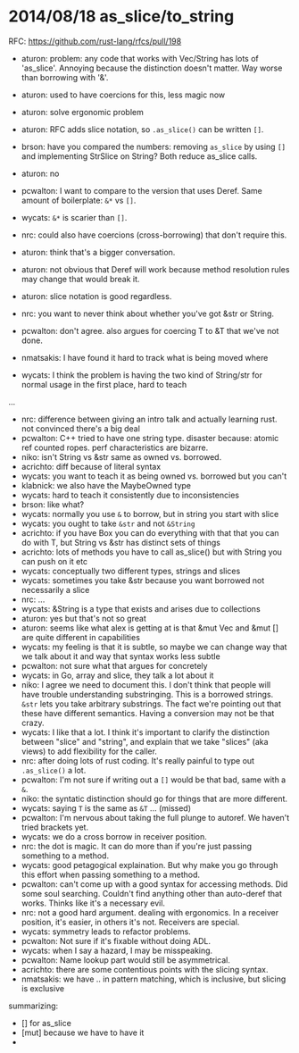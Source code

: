 # 2014/08/18 as_slice/to_string

RFC: https://github.com/rust-lang/rfcs/pull/198

- aturon: problem: any code that works with Vec/String has lots of 'as_slice'. Annoying because the distinction doesn't matter. Way worse than borrowing with '&'.
- aturon: used to have coercions for this, less magic now
- aturon: solve ergonomic problem
- aturon: RFC adds slice notation, so `.as_slice()` can be written `[]`.

- brson: have you compared the numbers: removing `as_slice` by using `[]` and implementing StrSlice on String? Both reduce as_slice calls.
- aturon: no

- pcwalton: I want to compare to the version that uses Deref. Same amount of boilerplate: `&*` vs `[]`.
- wycats: `&*` is scarier than `[]`.
- nrc: could also have coercions (cross-borrowing) that don't require this.
- aturon: think that's a bigger conversation.
- aturon: not obvious that Deref will work because method resolution rules may change that would break it.
- aturon: slice notation is good regardless.

- nrc: you want to never think about whether you've got &str or String.
- pcwalton: don't agree. also argues for coercing T to &T that we've not done.
- nmatsakis: I have found it hard to track what is being moved where
- wycats: I think the problem is having the two kind of String/str for normal usage in the first place, hard to teach

...

- nrc: difference between giving an intro talk and actually learning rust. not convinced there's a big deal
- pcwalton: C++ tried to have one string type. disaster because: atomic ref counted ropes. perf characteristics are bizarre.
- niko: isn't String vs &str same as owned vs. borrowed.
- acrichto: diff because of literal syntax
- wycats: you want to teach it as being owned vs. borrowed but you can't
- klabnick: we also have the MaybeOwned type
- wycats: hard to teach it consistently due to inconsistencies
- brson: like what?
- wycats: normally you use `&` to borrow, but in string you start with slice
- wycats: you ought to take `&str` and not `&String`
- acrichto: if you have Box<T> you can do everything with that that you can do with T, but String vs &str has distinct sets of things
- acrichto: lots of methods you have to call as_slice() but with String you can push on it etc
- wycats: conceptually two different types, strings and slices
- wycats: sometimes you take &str because you want borrowed not necessarily a slice
- nrc: ... 
- wycats: &String is a type that exists and arises due to collections
- aturon: yes but that's not so great
- aturon: seems like what alex is getting at is that &mut Vec and &mut [] are quite different in capabilities
- wycats: my feeling is that it is subtle, so maybe we can change way that we talk about it and way that syntax works less subtle
- pcwalton: not sure what that argues for concretely
- wycats: in Go, array and slice, they talk a lot about it 
- niko: I agree we need to document this. I don't think that people will have trouble understanding substringing. This is a borrowed strings. `&str` lets you take arbitrary substrings. The fact we're pointing out that these have different semantics. Having a conversion may not be that crazy.
- wycats: I like that a lot. I think it's important to clarify the distinction between "slice" and "string", and explain that we take "slices" (aka views) to add flexibility for the caller.
- nrc: after doing lots of rust coding. It's really painful to type out `.as_slice()` a lot.
- pcwalton: I'm not sure if writing out a `[]` would be that bad, same with a `&`.
- niko: the syntatic distinction should go for things that are more different.
- wycats: saying `T` is the same as `&T` ... (missed)
- pcwalton: I'm nervous about taking the full plunge to autoref. We haven't tried brackets yet.
- wycats: we do a cross borrow in receiver position.
- nrc: the dot is magic. It can do more than if you're just passing something to a method.
- wycats: good petagogical explaination. But why make you go through this effort when passing something to a method.
- pcwalton: can't come up with a good syntax for accessing methods. Did some soul searching. Couldn't find anything other than auto-deref that works. Thinks like it's a necessary evil.
- nrc: not a good hard argument. dealing with ergonomics. In a receiver position, it's easier, in others it's not. Receivers are special.
- wycats: symmetry leads to refactor problems.
- pcwalton: Not sure if it's fixable without doing ADL.
- wycats: when I say a hazard, I may be misspeaking.
- pcwalton: Name lookup part would still be asymmetrical.
- acrichto: there are some contentious points with the slicing syntax.
- nmatsakis: we have .. in pattern matching, which is inclusive, but slicing is exclusive

summarizing:
- [] for as_slice
- [mut] because we have to have it
- 
